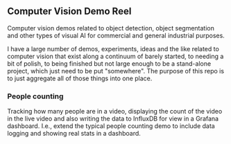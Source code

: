 ## Computer Vision Demo Reel
 Computer vision demos related to object detection, object segmentation and other types of visual AI for commercial and general industrial purposes.

I have a large number of demos, experiments, ideas and the like related to computer vision that exist along a continuum of barely started, to needing a bit of polish, to being finished but not large enough to be a stand-alone project, which just need to be put "somewhere". The purpose of this repo is to just aggregate all of those things into one place.

### People counting 
Tracking how many people are in a video, displaying the count of the video in the live video and also writing the data to InfluxDB for view in a Grafana dashboard. I.e., extend the typical people counting demo to include data logging and showing real stats in a dashboard. 

